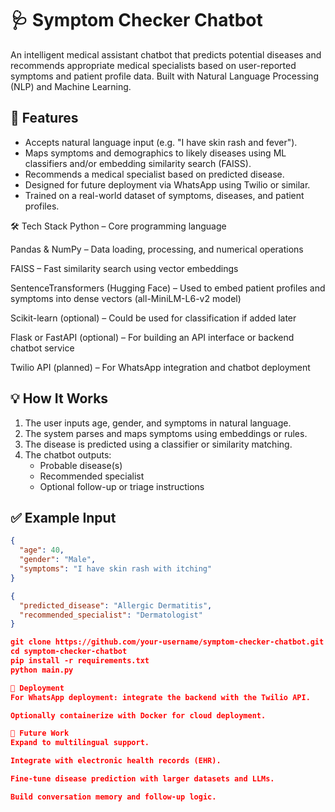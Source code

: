 # 🩺 Symptom Checker Chatbot

An intelligent medical assistant chatbot that predicts potential diseases and recommends appropriate medical specialists based on user-reported symptoms and patient profile data. Built with Natural Language Processing (NLP) and Machine Learning.

## 🚀 Features

- Accepts natural language input (e.g. "I have skin rash and fever").
- Maps symptoms and demographics to likely diseases using ML classifiers and/or embedding similarity search (FAISS).
- Recommends a medical specialist based on predicted disease.
- Designed for future deployment via WhatsApp using Twilio or similar.
- Trained on a real-world dataset of symptoms, diseases, and patient profiles.

🛠️ Tech Stack
Python – Core programming language

Pandas & NumPy – Data loading, processing, and numerical operations

FAISS – Fast similarity search using vector embeddings

SentenceTransformers (Hugging Face) – Used to embed patient profiles and symptoms into dense vectors (all-MiniLM-L6-v2 model)

Scikit-learn (optional) – Could be used for classification if added later

Flask or FastAPI (optional) – For building an API interface or backend chatbot service

Twilio API (planned) – For WhatsApp integration and chatbot deployment

## 💡 How It Works

1. The user inputs age, gender, and symptoms in natural language.
2. The system parses and maps symptoms using embeddings or rules.
3. The disease is predicted using a classifier or similarity matching.
4. The chatbot outputs:
   - Probable disease(s)
   - Recommended specialist
   - Optional follow-up or triage instructions

## ✅ Example Input

```json
{
  "age": 40,
  "gender": "Male",
  "symptoms": "I have skin rash with itching"
}

{
  "predicted_disease": "Allergic Dermatitis",
  "recommended_specialist": "Dermatologist"
}

git clone https://github.com/your-username/symptom-checker-chatbot.git
cd symptom-checker-chatbot
pip install -r requirements.txt
python main.py

📲 Deployment
For WhatsApp deployment: integrate the backend with the Twilio API.

Optionally containerize with Docker for cloud deployment.

🧪 Future Work
Expand to multilingual support.

Integrate with electronic health records (EHR).

Fine-tune disease prediction with larger datasets and LLMs.

Build conversation memory and follow-up logic.